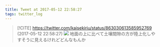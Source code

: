 ```yaml
---
title: Tweet at 2017-05-12 22:58:27
tags: twitter_log
---
```


> [!CITE] https://twitter.com/kaisekiriu/status/863030613585952769 (2017-05-12 22:58:27)
> ![](https://twitter.com/kaisekiriu/status/863030613585952769)
> 地面の上に比べて土壌間隙の方が陸上化しやすそうに見えるけれどどんなもんか
